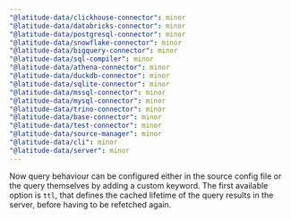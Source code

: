 ```yaml
---
"@latitude-data/clickhouse-connector": minor
"@latitude-data/databricks-connector": minor
"@latitude-data/postgresql-connector": minor
"@latitude-data/snowflake-connector": minor
"@latitude-data/bigquery-connector": minor
"@latitude-data/sql-compiler": minor
"@latitude-data/athena-connector": minor
"@latitude-data/duckdb-connector": minor
"@latitude-data/sqlite-connector": minor
"@latitude-data/mssql-connector": minor
"@latitude-data/mysql-connector": minor
"@latitude-data/trino-connector": minor
"@latitude-data/base-connector": minor
"@latitude-data/test-connector": minor
"@latitude-data/source-manager": minor
"@latitude-data/cli": minor
"@latitude-data/server": minor
---
```


Now query behaviour can be configured either in the source config file or the query themselves by adding a custom keyword. The first available option is `ttl`, that defines the cached lifetime of the query results in the server, before having to be refetched again.

